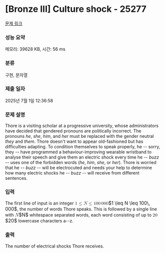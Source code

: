 # [Bronze III] Culture shock - 25277 

[문제 링크](https://www.acmicpc.net/problem/25277) 

### 성능 요약

메모리: 39628 KB, 시간: 56 ms

### 분류

구현, 문자열

### 제출 일자

2025년 7월 1일 12:36:58

### 문제 설명

<p>Thore is a visiting scholar at a progressive university, whose administrators have decided that gendered pronouns are politically incorrect. The pronouns <em>he</em>, <em>she</em>, <em>him</em>, and <em>her</em> must be replaced with the gender neutral <em>they</em> and <em>them</em>. Thore doesn't want to appear old-fashioned but has difficulties adapting. To condition themselves to speak properly, he -- sorry, they -- have programmed a behaviour-improving wearable wristband to analyse their speech and give them an electric shock every time he -- <em>buzz</em> -- uses one of the forbidden words (<em>he</em>, <em>him</em>, <em>she</em>, or <em>her</em>). Thore is worried that he -- <em>buzz</em> -- will be electrocuted and needs your help to determine how many electric shocks he -- <em>buzz</em> -- will receive from different sentences.</p>

### 입력 

 <p>The first line of input is an integer <mjx-container class="MathJax" jax="CHTML" style="font-size: 109%; position: relative;"><mjx-math class="MJX-TEX" aria-hidden="true"><mjx-mn class="mjx-n"><mjx-c class="mjx-c31"></mjx-c></mjx-mn><mjx-mo class="mjx-n" space="4"><mjx-c class="mjx-c2264"></mjx-c></mjx-mo><mjx-mi class="mjx-i" space="4"><mjx-c class="mjx-c1D441 TEX-I"></mjx-c></mjx-mi><mjx-mo class="mjx-n" space="4"><mjx-c class="mjx-c2264"></mjx-c></mjx-mo><mjx-mn class="mjx-n" space="4"><mjx-c class="mjx-c31"></mjx-c><mjx-c class="mjx-c30"></mjx-c><mjx-c class="mjx-c30"></mjx-c></mjx-mn><mjx-mstyle><mjx-mspace style="width: 0.167em;"></mjx-mspace></mjx-mstyle><mjx-mn class="mjx-n"><mjx-c class="mjx-c30"></mjx-c><mjx-c class="mjx-c30"></mjx-c><mjx-c class="mjx-c30"></mjx-c></mjx-mn></mjx-math><mjx-assistive-mml unselectable="on" display="inline"><math xmlns="http://www.w3.org/1998/Math/MathML"><mn>1</mn><mo>≤</mo><mi>N</mi><mo>≤</mo><mn>100</mn><mstyle scriptlevel="0"><mspace width="0.167em"></mspace></mstyle><mn>000</mn></math></mjx-assistive-mml><span aria-hidden="true" class="no-mathjax mjx-copytext">$1 \leq N \leq 100\, 000$</span></mjx-container>, the number of words Thore speaks. This is followed by a single line with <mjx-container class="MathJax" jax="CHTML" style="font-size: 109%; position: relative;"><mjx-math class="MJX-TEX" aria-hidden="true"><mjx-mi class="mjx-i"><mjx-c class="mjx-c1D441 TEX-I"></mjx-c></mjx-mi></mjx-math><mjx-assistive-mml unselectable="on" display="inline"><math xmlns="http://www.w3.org/1998/Math/MathML"><mi>N</mi></math></mjx-assistive-mml><span aria-hidden="true" class="no-mathjax mjx-copytext">$N$</span></mjx-container> whitespace separated  words, each word consisting of up to <mjx-container class="MathJax" jax="CHTML" style="font-size: 109%; position: relative;"><mjx-math class="MJX-TEX" aria-hidden="true"><mjx-mn class="mjx-n"><mjx-c class="mjx-c32"></mjx-c><mjx-c class="mjx-c30"></mjx-c></mjx-mn></mjx-math><mjx-assistive-mml unselectable="on" display="inline"><math xmlns="http://www.w3.org/1998/Math/MathML"><mn>20</mn></math></mjx-assistive-mml><span aria-hidden="true" class="no-mathjax mjx-copytext">$20$</span></mjx-container> lowercase characters a--z.</p>

### 출력 

 <p>The number of electrical shocks Thore receives.</p>

